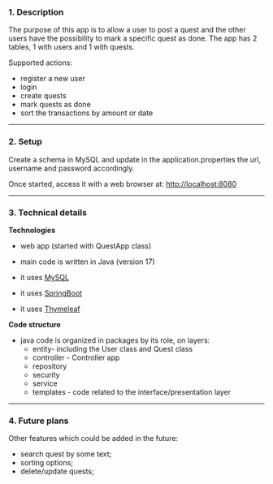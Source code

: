 
### 1. Description

The purpose of this app is to allow a user to post a quest and the other users have the possibility to mark a specific quest as done.
The app has 2 tables, 1 with users and 1 with quests. 

Supported actions:

- register a new user
- login
- create quests
- mark quests as done
- sort the transactions by amount or date

---

### 2. Setup

Create a schema in MySQL and update in the application.properties the url, username and password accordingly.

Once started, access it with a web browser at: <http://localhost:8080>

---

### 3. Technical details

__Technologies__

- web app (started with QuestApp class)

- main code is written in Java (version 17)
- it uses [MySQL](https://www.mysql.com/)
- it uses [SpringBoot](https://spring.io/projects/spring-boot) 
- it uses [Thymeleaf](https://www.thymeleaf.org/)

__Code structure__

- java code is organized in packages by its role, on layers:
  - entity- including the User class and Quest class
  - controller - Controller app
  - repository
  - security
  - service
  - templates - code related to the interface/presentation layer

---

### 4. Future plans

Other features which could be added in the future:

- search quest by some text;
- sorting options;
- delete/update quests;

